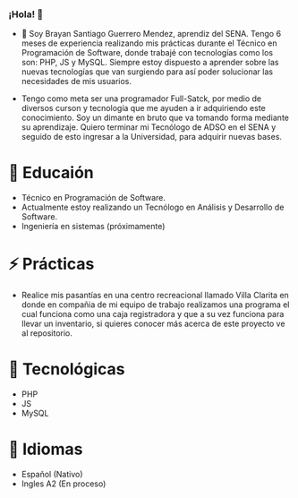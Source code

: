 ### ¡Hola! 👋 

- 🔭 Soy Brayan Santiago Guerrero Mendez, aprendiz del SENA. Tengo 6 meses de experiencia realizando mis prácticas durante el Técnico en Programación de Software, donde trabajé con tecnologías como los son: PHP, JS y MySQL. Siempre estoy dispuesto a aprender sobre las nuevas tecnologías que van surgiendo para así poder solucionar las necesidades de mis usuarios.

- Tengo como meta ser una programador Full-Satck, por medio de diversos curson y tecnología que me ayuden a ir adquiriendo este conocimiento. Soy un dimante en bruto que va tomando forma mediante su aprendizaje. Quiero terminar mi Tecnólogo de ADSO en el SENA y seguido de esto ingresar a la Universidad, para adquirir nuevas bases.

# 🌱 Educaión 
- Técnico en Programación de Software.
- Actualmente estoy realizando un Tecnólogo en Análisis y Desarrollo de Software.
- Ingeniería en sistemas (próximamente) 
 
# ⚡ Prácticas
- Realice mis pasantías en una centro recreacional llamado Villa Clarita en donde en compañia de mi equipo de trabajo realizamos una programa el cual funciona como una caja registradora y que a su vez funciona para llevar un inventario, si quieres conocer más acerca de este proyecto ve al repositorio.

# 🤔 Tecnológicas 
- PHP
- JS
- MySQL

 # 💬 Idiomas
 - Español (Nativo)
 - Ingles A2 (En proceso)
<!--
**Guerrero-077/Guerrero-077** is a ✨ _special_ ✨ repository because its `README.md` (this file) appears on your GitHub profile.

Here are some ideas to get you started:




- 👯 I’m looking to collaborate on ...

- 📫 How to reach me: ...
- 😄 Pronouns: ...

-->
